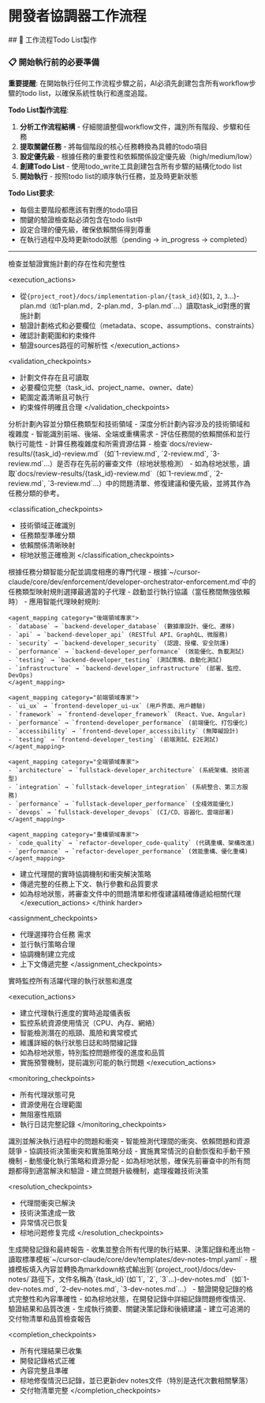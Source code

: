 # 開發者協調器工作流程

<enforcement>
## 🔄 工作流程Todo List製作

### 📋 開始執行前的必要準備

**重要提醒**: 在開始執行任何工作流程步驟之前，AI必須先創建包含所有workflow步驟的todo list，以確保系統性執行和進度追蹤。

**Todo List製作流程**:
1. **分析工作流程結構** - 仔細閱讀整個workflow文件，識別所有階段、步驟和任務
2. **提取關鍵任務** - 將每個階段的核心任務轉換為具體的todo項目
3. **設定優先級** - 根據任務的重要性和依賴關係設定優先級（high/medium/low）
4. **創建Todo List** - 使用todo_write工具創建包含所有步驟的結構化todo list
5. **開始執行** - 按照todo list的順序執行任務，並及時更新狀態

**Todo List要求**:
- 每個主要階段都應該有對應的todo項目
- 關鍵的驗證檢查點必須包含在todo list中
- 設定合理的優先級，確保依賴關係得到尊重
- 在執行過程中及時更新todo狀態（pending → in_progress → completed）
</enforcement>

---

<stage name="計劃驗證階段" number="1">
<description>檢查並驗證實施計劃的存在性和完整性</description>

<execution_actions>
- 從`{project_root}/docs/implementation-plan/{task_id}`(如`1`, `2`, `3`...)-plan.md`（如`1-plan.md`, `2-plan.md`, `3-plan.md`...）讀取task_id對應的實施計劃
- 驗證計劃格式和必要欄位（metadata、scope、assumptions、constraints）
- 確認計劃範圍和約束條件
- 驗證sources路徑的可解析性
</execution_actions>

<validation_checkpoints>
- 計劃文件存在且可讀取
- 必要欄位完整（task_id、project_name、owner、date）
- 範圍定義清晰且可執行
- 約束條件明確且合理
</validation_checkpoints>
</stage>

<stage name="任務分類階段" number="2">
<description>分析計劃內容並分類任務類型和技術領域</description>

<think harder>
<execution_actions>
- 深度分析計劃內容涉及的技術領域和複雜度
- 智能識別前端、後端、全端或重構需求
- 評估任務間的依賴關係和並行執行可能性
- 計算任務複雜度和所需資源估算
- 檢查`docs/review-results/{task_id}-review.md`（如`1-review.md`, `2-review.md`, `3-review.md`...）是否存在先前的審查文件（棕地狀態檢測）
- 如為棕地狀態，讀取`docs/review-results/{task_id}-review.md`（如`1-review.md`, `2-review.md`, `3-review.md`...）中的問題清單、修復建議和優先級，並將其作為任務分類的參考。
</execution_actions>
</think harder>

<classification_checkpoints>
- 技術領域正確識別
- 任務類型準確分類
- 依賴關係清晰映射
- 棕地狀態正確檢測
</classification_checkpoints>
</stage>

<stage name="代理分配階段" number="3">
<description>根據任務分類智能分配並調度相應的專門代理</description>

<think harder>
<execution_actions>
- 根據`~/cursor-claude/core/dev/enforcement/developer-orchestrator-enforcement.md`中的任務類型映射規則選擇最適當的子代理
- 啟動並行執行協議（當任務間無強依賴時）
- 應用智能代理映射規則:

    <agent_mapping category="後端領域專家">
    - `database` → `backend-developer_database` (數據庫設計、優化、遷移)
    - `api` → `backend-developer_api` (RESTful API、GraphQL、微服務)
    - `security` → `backend-developer_security` (認證、授權、安全防護)
    - `performance` → `backend-developer_performance` (效能優化、負載測試)
    - `testing` → `backend-developer_testing` (測試策略、自動化測試)
    - `infrastructure` → `backend-developer_infrastructure` (部署、監控、DevOps)
    </agent_mapping>

    <agent_mapping category="前端領域專家">
    - `ui_ux` → `frontend-developer_ui-ux` (用戶界面、用戶體驗)
    - `framework` → `frontend-developer_framework` (React、Vue、Angular)
    - `performance` → `frontend-developer_performance` (前端優化、打包優化)
    - `accessibility` → `frontend-developer_accessibility` (無障礙設計)
    - `testing` → `frontend-developer_testing` (前端測試、E2E測試)
    </agent_mapping>

    <agent_mapping category="全端領域專家">
    - `architecture` → `fullstack-developer_architecture` (系統架構、技術選型)
    - `integration` → `fullstack-developer_integration` (系統整合、第三方服務)
    - `performance` → `fullstack-developer_performance` (全棧效能優化)
    - `devops` → `fullstack-developer_devops` (CI/CD、容器化、雲端部署)
    </agent_mapping>

    <agent_mapping category="重構領域專家">
    - `code_quality` → `refactor-developer_code-quality` (代碼重構、架構改進)
    - `performance` → `refactor-developer_performance` (效能重構、優化重構)
    </agent_mapping>

- 建立代理間的實時協調機制和衝突解決策略
- 傳遞完整的任務上下文、執行參數和品質要求
- 如為棕地狀態，將審查文件中的問題清單和修復建議精確傳遞給相關代理
</execution_actions>
</think harder>

<assignment_checkpoints>
- 代理選擇符合任務  需求
- 並行執行策略合理
- 協調機制建立完成
- 上下文傳遞完整
</assignment_checkpoints>
</stage>

<stage name="進度監控階段" number="4">
<description>實時監控所有活躍代理的執行狀態和進度</description>

<execution_actions>
- 建立代理執行進度的實時追蹤儀表板
- 監控系統資源使用情況（CPU、內存、網絡）
- 智能檢測潛在的瓶頸、風險和異常模式
- 維護詳細的執行狀態日誌和時間線記錄
- 如為棕地狀態，特別監控問題修復的進度和品質
- 實施預警機制，提前識別可能的執行問題
</execution_actions>

<monitoring_checkpoints>
- 所有代理狀態可見
- 資源使用在合理範圍
- 無阻塞性瓶頸
- 執行日誌完整記錄
</monitoring_checkpoints>
</stage>

<stage name="問題解決階段" number="5">
<description>識別並解決執行過程中的問題和衝突</description>

<think>
<execution_actions>
- 智能檢測代理間的衝突、依賴問題和資源競爭
- 協調技術決策衝突和實施策略分歧
- 實施異常情況的自動恢復和手動干預機制
- 動態優化執行策略和資源分配
- 如為棕地狀態，確保先前審查中的所有問題都得到適當解決和驗證
- 建立問題升級機制，處理複雜技術決策
</execution_actions>
</think>

<resolution_checkpoints>
- 代理間衝突已解決
- 技術決策達成一致
- 异常情况已恢复
- 棕地问题修复完成
</resolution_checkpoints>
</stage>

<stage name="完成報告階段" number="6">
<description>生成開發記錄和最終報告</description>

<think hard>
<execution_actions>
- 收集並整合所有代理的執行結果、決策記錄和產出物
- 讀取標準模板`~/cursor-claude/core/dev/templates/dev-notes-tmpl.yaml`
- 根據模板填入內容並轉換為markdown格式輸出到`{project_root}/docs/dev-notes/`路徑下，文件名稱為`{task_id}`(如`1`, `2`, `3`...)-dev-notes.md`（如`1-dev-notes.md`, `2-dev-notes.md`, `3-dev-notes.md`...）
- 驗證開發記錄的格式完整性和內容準確性
- 如為棕地狀態，在開發記錄中詳細記錄問題修復情況、驗證結果和品質改進
- 生成執行摘要、關鍵決策記錄和後續建議
- 建立可追溯的交付物清單和品質檢查報告
</execution_actions>
</think hard>

<completion_checkpoints>
- 所有代理結果已收集
- 開發記錄格式正確
- 內容完整且準確
- 棕地修復情況已記錄，並已更新dev notes文件（特別是迭代次數相關擊落）
- 交付物清單完整
</completion_checkpoints>
</stage>
